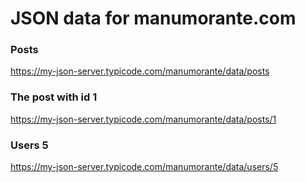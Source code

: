 # JSON data for manumorante.com 

### Posts
https://my-json-server.typicode.com/manumorante/data/posts

### The post with id 1
https://my-json-server.typicode.com/manumorante/data/posts/1

### Users 5
https://my-json-server.typicode.com/manumorante/data/users/5
